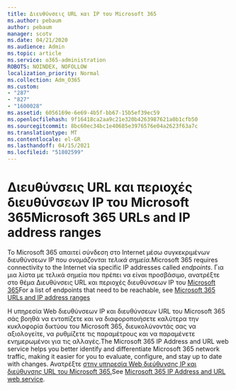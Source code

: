 ```yaml
---
title: Διευθύνσεις URL και IP του Microsoft 365
ms.author: pebaum
author: pebaum
manager: scotv
ms.date: 04/21/2020
ms.audience: Admin
ms.topic: article
ms.service: o365-administration
ROBOTS: NOINDEX, NOFOLLOW
localization_priority: Normal
ms.collection: Adm_O365
ms.custom:
- "287"
- "827"
- "1600028"
ms.assetid: 6056169e-6e69-4b5f-bb67-15b5ef39ec59
ms.openlocfilehash: 9f16418ca2aa9c21e320b4263987621a0b1cfb50
ms.sourcegitcommit: 8bc60ec34bc1e40685e3976576e04a2623f63a7c
ms.translationtype: MT
ms.contentlocale: el-GR
ms.lasthandoff: 04/15/2021
ms.locfileid: "51802599"
---
```

# <a name="microsoft-365-urls-and-ip-address-ranges"></a><span data-ttu-id="85a97-102">Διευθύνσεις URL και περιοχές διευθύνσεων IP του Microsoft 365</span><span class="sxs-lookup"><span data-stu-id="85a97-102">Microsoft 365 URLs and IP address ranges</span></span>

<span data-ttu-id="85a97-103">Το Microsoft 365 απαιτεί σύνδεση στο Internet μέσω συγκεκριμένων διευθύνσεων IP που *ονομάζονται τελικά σημεία.*</span><span class="sxs-lookup"><span data-stu-id="85a97-103">Microsoft 365 requires connectivity to the Internet via specific IP addresses called *endpoints*.</span></span>
<span data-ttu-id="85a97-104">Για μια λίστα με τελικά σημεία που πρέπει να είναι προσβάσιμο, ανατρέξτε στο θέμα Διευθύνσεις URL και περιοχές διευθύνσεων IP του [Microsoft 365](https://docs.microsoft.com/office365/enterprise/urls-and-ip-address-ranges)</span><span class="sxs-lookup"><span data-stu-id="85a97-104">For a list of endpoints that need to be reachable, see [Microsoft 365 URLs and IP address ranges](https://docs.microsoft.com/office365/enterprise/urls-and-ip-address-ranges)</span></span> 

<span data-ttu-id="85a97-105">Η υπηρεσία Web διευθύνσεων IP και διευθύνσεων URL του Microsoft 365 σάς βοηθά να εντοπίζετε και να διαφοροποιήσετε καλύτερα την κυκλοφορία δικτύου του Microsoft 365, διευκολύνοντάς σας να αξιολογείτε, να ρυθμίζετε τις παραμέτρους και να παραμένετε ενημερωμένοι για τις αλλαγές.</span><span class="sxs-lookup"><span data-stu-id="85a97-105">The Microsoft 365 IP Address and URL web service helps you better identify and differentiate Microsoft 365 network traffic, making it easier for you to evaluate, configure, and stay up to date with changes.</span></span> <span data-ttu-id="85a97-106">Ανατρέξτε [στην υπηρεσία Web διεύθυνσης IP και διεύθυνσης URL του Microsoft 365.](https://docs.microsoft.com/office365/enterprise/office-365-ip-web-service)</span><span class="sxs-lookup"><span data-stu-id="85a97-106">See [Microsoft 365 IP Address and URL web service](https://docs.microsoft.com/office365/enterprise/office-365-ip-web-service).</span></span>